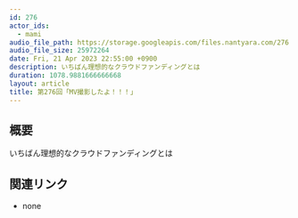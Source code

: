 ```yaml
---
id: 276
actor_ids:
  - mami
audio_file_path: https://storage.googleapis.com/files.nantyara.com/276.mp3
audio_file_size: 25972264
date: Fri, 21 Apr 2023 22:55:00 +0900
description: いちばん理想的なクラウドファンディングとは
duration: 1078.9881666666668
layout: article
title: 第276回「MV撮影したよ！！！」
---
```

## 概要

いちばん理想的なクラウドファンディングとは

## 関連リンク

* none
